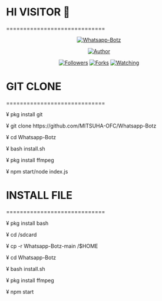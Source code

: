 # HI VISITOR 👋
=============================
<p align="center">
<a href="#"><img title="Whatsapp-Botz" src="https://img.shields.io/badge/Termux Whatsapp Bot-green?colorA=%23ff0000&colorB=%23017e40&style=for-the-badge"></a>
</p>
<p align="center">
<a href="https://github.com/MITSUHA-OFC"><img title="Author" src="https://img.shields.io/badge/Author-mitsuha -red.svg?style=for-the-badge&logo=github"></a>
</p>
<p align="center">
<a href="https://github.com/MITSUHA-OFC/followers"><img title="Followers" src="https://img.shields.io/github/followers/MITSUHA-OFC?color=blue&style=flat-square"></a>
<a href="https://github.com/MITSUHA-OFC/Whatsapp-Botz/network/members"><img title="Forks" src="https://img.shields.io/github/forks/MITSUHA-OFC/Whatsapp-Botz?color=red&style=flat-square"></a>
<a href="https://github.com/MITSUHA-OFC/Whatsapp-Botz/watchers"><img title="Watching" src="https://img.shields.io/github/watchers/MITSUHA-OFC/Whatsapp-Botz?label=Watchers&color=blue&style=flat-square"></a>

# GIT CLONE
=============================
<p> ¥ pkg install git </p>
<p> ¥ git clone https://github.com/MITSUHA-OFC/Whatsapp-Botz </p>
<p> ¥ cd Whatsapp-Botz </p>
<p> ¥ bash install.sh </p>
<p> ¥ pkg install ffmpeg </p>
<p> ¥ npm start/node index.js </p>

# INSTALL FILE
=============================
<p> ¥ pkg install bash </p>
<p> ¥ cd /sdcard </p>
<p> ¥ cp -r Whatsapp-Botz-main /$HOME </p>
<p> ¥ cd Whatsapp-Botz
<p> ¥ bash install.sh </p>
<p> ¥ pkg install ffmpeg </p>
<p> ¥ npm start </p>

